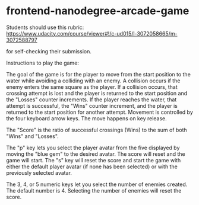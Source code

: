 frontend-nanodegree-arcade-game
===============================

Students should use this rubric: https://www.udacity.com/course/viewer#!/c-ud015/l-3072058665/m-3072588797

for self-checking their submission.

Instructions to play the game:

The goal of the game is for the player to move from the start position to the water while avoiding a colliding with an enemy. A collision occurs if the enemy enters the same square as the player. If a collision occurs, that crossing attempt is lost and the player is returned to the start position and the "Losses" counter increments. If the player reaches the water, that attempt is successful, the "Wins" counter increment, and the player is returned to the start position for another attempt. Movement is controlled by the four keyboard arrow keys. The move happens on key release.

The "Score" is the ratio of successful crossings (Wins) to the sum of both "Wins" and "Losses".

The "p" key lets you select the player avatar from the five displayed by moving the "blue gem" to the desired avatar. The score will reset and the game will start.
The "s" key will reset the score and start the game with either the default player avatar (if none has been selected) or with the previously selected avatar.

The 3, 4, or 5 numeric keys let you select the number of enemies created. The default number is 4. Selecting the number of enemies will reset the score.
